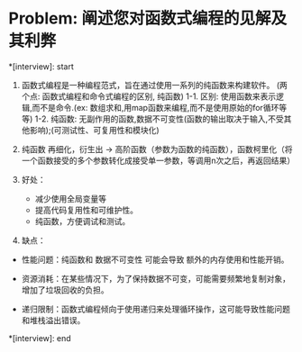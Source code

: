 # Problem: 阐述您对函数式编程的见解及其利弊

*[interview]: start

1. 函数式编程是一种编程范式，旨在通过使用一系列的纯函数来构建软件。 (两个点: 函数式编程和命令式编程的区别, 纯函数)
    1-1. 区别: 使用函数来表示逻辑,而不是命令.(ex: 数组求和,用map函数来编程,而不是使用原始的for循环等等)
    1-2. 纯函数: 无副作用的函数,数据不可变性(函数的输出取决于输入,不受其他影响);(可测试性、可复用性和模块化)

2. 纯函数 再细化，衍生出 -> 高阶函数（参数为函数的纯函数），函数柯里化（将一个函数接受的多个参数转化成接受单一参数，等调用n次之后，再返回结果） 

3. 好处：
   - 减少使用全局变量等
   - 提高代码复用性和可维护性。
   - 纯函数，方便调试和测试。

4. 缺点：
  - 性能问题：纯函数和 数据不可变性 可能会导致 额外的内存使用和性能开销。

  - 资源消耗：在某些情况下，为了保持数据不可变，可能需要频繁地复制对象，增加了垃圾回收的负担。

  - 递归限制：函数式编程倾向于使用递归来处理循环操作，这可能导致性能问题和堆栈溢出错误。

*[interview]: end

